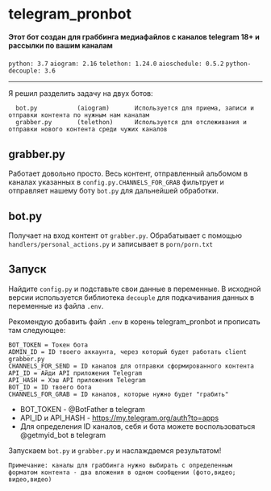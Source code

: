 # telegram_pronbot

#### Этот бот создан для граббинга медиафайлов с каналов telegram 18+ и рассылки по вашим каналам
`python: 3.7` `aiogram: 2.16` `telethon: 1.24.0` `aioschedule: 0.5.2` `python-decouple: 3.6` 




------------

Я решил разделить задачу на двух ботов:

      bot.py           (aiogram)       Используется для приема, записи и отправки контента по нужным нам каналам
      grabber.py       (telethon)      Используется для отслеживания и отправки нового контента среди чужих каналов
      
grabber.py
------------
Работает довольно просто. Весь контент, отправленный альбомом в каналах указанных в `config.py.CHANNELS_FOR_GRAB` фильтрует и отправляет нашему боту `bot.py` для дальнейшей обработки.

bot.py
------------
Получает на вход контент от `grabber.py`. Обрабатывает с помощью `handlers/personal_actions.py` и записывает в `porn/porn.txt`

Запуск
------------
Найдите `config.py` и подставьте свои данные в переменные. В исходной версии используется библиотека `decouple` для подкачивания данных в переменные из файла `.env`.  
  
Рекомендую добавить файл `.env` в корень telegram_pronbot и прописать там следующее:
```
BOT_TOKEN = Токен бота
ADMIN_ID = ID твоего аккаунта, через который будет работать client grabber.py
CHANNELS_FOR_SEND = ID каналов для отправки сформированного контента
API_ID = Айди API приложения Telegram
API_HASH = Хэш API приложения Telegram 
BOT_ID = ID твоего бота
CHANNELS_FOR_GRAB = ID каналов, которые нужно будет "грабить"
```
- BOT_TOKEN - @BotFather в telegram  
- API_ID и API_HASH - https://my.telegram.org/auth?to=apps  
- Для определения ID каналов, себя и бота можете воспользоваться @getmyid_bot в telegram  
  
Запускаем `bot.py` и `grabber.py` и наслаждаемся результатом!

`Примечание: каналы для граббинга нужно выбирать с определенным форматом контента - два вложения в одном сообщении (фото,видео; видео,видео)`
